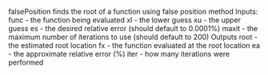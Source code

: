 falsePosition finds the root of a function using false position method
Inputs:
   func - the function being evaluated
   xl - the lower guess
   xu - the upper guess
   es - the desired relative error (should default to 0.0001%)
   maxit - the maximum number of iterations to use (should default to 200)
Outputs
   root - the estimated root location
   fx - the function evaluated at the root location
   ea - the approximate relative error (%)
   iter - how many iterations were performed
